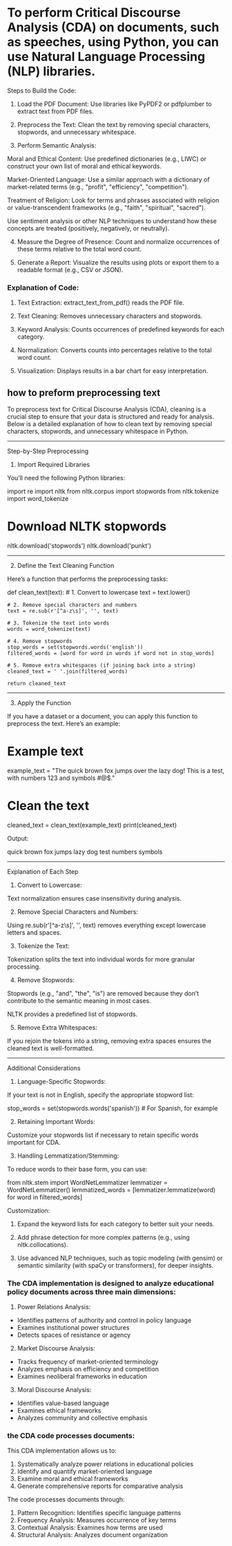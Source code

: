 # To perform Critical Discourse Analysis (CDA) on documents, such as speeches, using Python, you can use Natural Language Processing (NLP) libraries. 

Steps to Build the Code:

1. Load the PDF Document: Use libraries like PyPDF2 or pdfplumber to extract text from PDF files.


2. Preprocess the Text: Clean the text by removing special characters, stopwords, and unnecessary whitespace.


3. Perform Semantic Analysis:

Moral and Ethical Content: Use predefined dictionaries (e.g., LIWC) or construct your own list of moral and ethical keywords.

Market-Oriented Language: Use a similar approach with a dictionary of market-related terms (e.g., "profit", "efficiency", "competition").

Treatment of Religion: Look for terms and phrases associated with religion or value-transcendent frameworks (e.g., "faith", "spiritual", "sacred").

Use sentiment analysis or other NLP techniques to understand how these concepts are treated (positively, negatively, or neutrally).



4. Measure the Degree of Presence: Count and normalize occurrences of these terms relative to the total word count.


5. Generate a Report: Visualize the results using plots or export them to a readable format (e.g., CSV or JSON).

### Explanation of Code:

1. Text Extraction: extract_text_from_pdf() reads the PDF file.


2. Text Cleaning: Removes unnecessary characters and stopwords.


3. Keyword Analysis: Counts occurrences of predefined keywords for each category.


4. Normalization: Converts counts into percentages relative to the total word count.


5. Visualization: Displays results in a bar chart for easy interpretation.

## how to preform preprocessing text 
To preprocess text for Critical Discourse Analysis (CDA), cleaning is a crucial step to ensure that your data is structured and ready for analysis. Below is a detailed explanation of how to clean text by removing special characters, stopwords, and unnecessary whitespace in Python.


---

Step-by-Step Preprocessing

1. Import Required Libraries

You’ll need the following Python libraries:

import re
import nltk
from nltk.corpus import stopwords
from nltk.tokenize import word_tokenize

# Download NLTK stopwords
nltk.download('stopwords')
nltk.download('punkt')


---

2. Define the Text Cleaning Function

Here’s a function that performs the preprocessing tasks:

def clean_text(text):
    # 1. Convert to lowercase
    text = text.lower()
    
    # 2. Remove special characters and numbers
    text = re.sub(r'[^a-z\s]', '', text)
    
    # 3. Tokenize the text into words
    words = word_tokenize(text)
    
    # 4. Remove stopwords
    stop_words = set(stopwords.words('english'))
    filtered_words = [word for word in words if word not in stop_words]
    
    # 5. Remove extra whitespaces (if joining back into a string)
    cleaned_text = ' '.join(filtered_words)
    
    return cleaned_text


---

3. Apply the Function

If you have a dataset or a document, you can apply this function to preprocess the text. Here’s an example:

# Example text
example_text = "The quick brown fox jumps over the lazy dog! This is a test, with numbers 123 and symbols #@$."

# Clean the text
cleaned_text = clean_text(example_text)
print(cleaned_text)

Output:

quick brown fox jumps lazy dog test numbers symbols


---

Explanation of Each Step

1. Convert to Lowercase:

Text normalization ensures case insensitivity during analysis.



2. Remove Special Characters and Numbers:

Using re.sub(r'[^a-z\s]', '', text) removes everything except lowercase letters and spaces.



3. Tokenize the Text:

Tokenization splits the text into individual words for more granular processing.



4. Remove Stopwords:

Stopwords (e.g., "and", "the", "is") are removed because they don’t contribute to the semantic meaning in most cases.

NLTK provides a predefined list of stopwords.



5. Remove Extra Whitespaces:

If you rejoin the tokens into a string, removing extra spaces ensures the cleaned text is well-formatted.





---

Additional Considerations

1. Language-Specific Stopwords:

If your text is not in English, specify the appropriate stopword list:

stop_words = set(stopwords.words('spanish'))  # For Spanish, for example



2. Retaining Important Words:

Customize your stopwords list if necessary to retain specific words important for CDA.



3. Handling Lemmatization/Stemming:

To reduce words to their base form, you can use:

from nltk.stem import WordNetLemmatizer
lemmatizer = WordNetLemmatizer()
lemmatized_words = [lemmatizer.lemmatize(word) for word in filtered_words]


Customization:

1. Expand the keyword lists for each category to better suit your needs.


2. Add phrase detection for more complex patterns (e.g., using nltk.collocations).


3. Use advanced NLP techniques, such as topic modeling (with gensim) or semantic similarity (with spaCy or transformers), for deeper insights.



### The CDA implementation is designed to analyze educational policy documents across three main dimensions:

1. Power Relations Analysis:
- Identifies patterns of authority and control in policy language
- Examines institutional power structures
- Detects spaces of resistance or agency

2. Market Discourse Analysis:
- Tracks frequency of market-oriented terminology
- Analyzes emphasis on efficiency and competition
- Examines neoliberal frameworks in education

3. Moral Discourse Analysis:
- Identifies value-based language
- Examines ethical frameworks
- Analyzes community and collective emphasis

### the CDA code processes documents:

This CDA implementation allows us to:
1. Systematically analyze power relations in educational policies
2. Identify and quantify market-oriented language
3. Examine moral and ethical frameworks
4. Generate comprehensive reports for comparative analysis

The code processes documents through:
1. Pattern Recognition: Identifies specific language patterns
2. Frequency Analysis: Measures occurrence of key terms
3. Contextual Analysis: Examines how terms are used
4. Structural Analysis: Analyzes document organization

